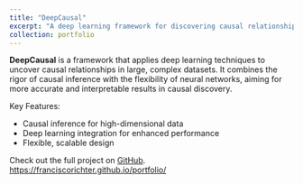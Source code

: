 ```yaml
---
title: "DeepCausal"
excerpt: "A deep learning framework for discovering causal relationships in complex datasets   <br/><img src='https://raw.githubusercontent.com/franciscorichter/deepCausal/main/man/figures/logo3.png' style='width: 500px; height: 500px;border-radius: 50%;'>"
collection: portfolio
---
```


**DeepCausal** is a framework that applies deep learning techniques to uncover causal relationships in large, complex datasets. It combines the rigor of causal inference with the flexibility of neural networks, aiming for more accurate and interpretable results in causal discovery.

Key Features:
- Causal inference for high-dimensional data
- Deep learning integration for enhanced performance
- Flexible, scalable design

Check out the full project on [GitHub](https://github.com/franciscorichter/deepCausal).
https://franciscorichter.github.io/portfolio/